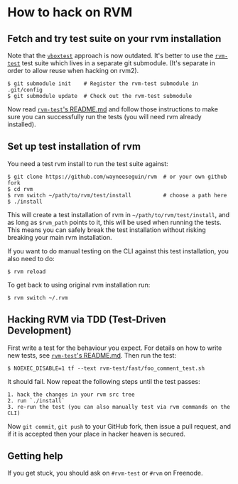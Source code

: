 # How to hack on RVM

## Fetch and try test suite on your rvm installation

Note that the [`vboxtest`](docs/vm_tests.md) approach is now outdated.
It's better to use the
[`rvm-test`](https://github.com/wayneeseguin/rvm-test/) test suite
which lives in a separate git submodule.  (It's separate in order to
allow reuse when hacking on rvm2).

    $ git submodule init    # Register the rvm-test submodule in .git/config
    $ git submodule update  # Check out the rvm-test submodule

Now read [`rvm-test`'s
README.md](https://github.com/wayneeseguin/rvm-test/blob/master/README.md)
and follow those instructions to make sure you can successfully run
the tests (you will need rvm already installed).

## Set up test installation of rvm

You need a test rvm install to run the test suite against:

    $ git clone https://github.com/wayneeseguin/rvm  # or your own github fork
    $ cd rvm
    $ rvm switch ~/path/to/rvm/test/install          # choose a path here
    $ ./install

This will create a test installation of rvm in
`~/path/to/rvm/test/install`, and as long as `$rvm_path` points to it,
this will be used when running the tests.  This means you can safely
break the test installation without risking breaking your main rvm
installation.

If you want to do manual testing on the CLI against this test installation,
you also need to do:

    $ rvm reload

To get back to using original rvm installation run:

    $ rvm switch ~/.rvm

## Hacking RVM via TDD (Test-Driven Development)

First write a test for the behaviour you expect.  For details on how
to write new tests, see [`rvm-test`'s
README.md](https://github.com/wayneeseguin/rvm-test/blob/master/README.md).
Then run the test:

    $ NOEXEC_DISABLE=1 tf --text rvm-test/fast/foo_comment_test.sh

It should fail.  Now repeat the following steps until the test passes:

    1. hack the changes in your rvm src tree
    2. run `./install`
    3. re-run the test (you can also manually test via rvm commands on the CLI)

Now `git commit`, `git push` to your GitHub fork, then issue a pull
request, and if it is accepted then your place in hacker heaven is
secured.

## Getting help

If you get stuck, you should ask on `#rvm-test` or `#rvm` on Freenode.
